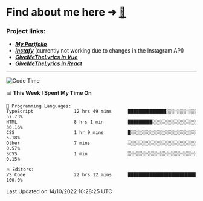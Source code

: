 # Find about me here ➜ [🧑](https://pauabella.dev)

### Project links:
- ***[My Portfolio](https://pauabella.dev)***
- ***[Instafy](https://instafy.me)*** (currently not working due to changes in the Instagram API)
- ***[GiveMeTheLyrics in Vue](https://lyrics.pauabella.dev)***
- ***[GiveMeTheLyrics in React](https://pauabella.dev/GiveMeTheLyrics)***

---
<!--START_SECTION:waka-->
![Code Time](http://img.shields.io/badge/Code%20Time-1%2C544%20hrs%2053%20mins-blue)

📊 **This Week I Spent My Time On** 

```text
💬 Programming Languages: 
TypeScript               12 hrs 49 mins      ██████████████░░░░░░░░░░░   57.73% 
HTML                     8 hrs 1 min         █████████░░░░░░░░░░░░░░░░   36.16% 
CSS                      1 hr 9 mins         █░░░░░░░░░░░░░░░░░░░░░░░░   5.18% 
Other                    7 mins              ░░░░░░░░░░░░░░░░░░░░░░░░░   0.57% 
SCSS                     1 min               ░░░░░░░░░░░░░░░░░░░░░░░░░   0.15%

🔥 Editors: 
VS Code                  22 hrs 12 mins      █████████████████████████   100.0%

```


 Last Updated on 14/10/2022 10:28:25 UTC
<!--END_SECTION:waka-->
